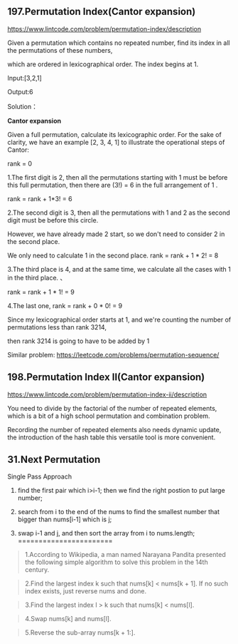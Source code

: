 ## 197.Permutation Index(Cantor expansion)

https://www.lintcode.com/problem/permutation-index/description

Given a permutation which contains no repeated number, find its index in all the permutations of these numbers, 

which are ordered in lexicographical order. The index begins at 1.

Input:[3,2,1]

Output:6

Solution：

**Cantor expansion**

Given a full permutation, calculate its lexicographic order. For the sake of clarity, we have an example [2, 3, 4, 1] to illustrate the operational steps of Cantor:

rank = 0

1.The first digit is 2, then all the permutations starting with 1 must be before this full permutation, then there are (3!) = 6 in the full arrangement of 1 . 

rank = rank + 1*3! = 6
	
2.The second digit is 3, then all the permutations with 1 and 2 as the second digit must be before this circle. 

However, we have already made 2 start, so we don't need to consider 2 in the second place. 
	
We only need to calculate 1 in the second place. rank = rank + 1 * 2! = 8
	
3.The third place is 4, and at the same time, we calculate all the cases with 1 in the third place. 、

rank = rank + 1 * 1! = 9 
	
4.The last one, rank = rank + 0 * 0! = 9

Since my lexicographical order starts at 1, and we're counting the number of permutations less than rank 3214, 
	
then rank 3214 is going to have to be added by 1

Similar problem:
https://leetcode.com/problems/permutation-sequence/


## 198.Permutation Index II(Cantor expansion)

https://www.lintcode.com/problem/permutation-index-ii/description

You need to divide by the factorial of the number of repeated elements, which is a bit of a high school permutation and combination problem. 

Recording the number of repeated elements also needs dynamic update, the introduction of the hash table this versatile tool is more convenient.

## 31.Next Permutation
Single Pass Approach

1. find the first pair which i>i-1; then we find the right postion to put large number;

2. search from i to the end of the nums to find the smallest number that bigger than nums[i-1] which is j;

3. swap i-1 and j, and then sort the array from i to nums.length;
=======================
> 1.According to Wikipedia, a man named Narayana Pandita presented the following simple algorithm to solve this problem in the 14th century.

> 2.Find the largest index k such that nums[k] < nums[k + 1]. If no such index exists, just reverse nums and done.

> 3.Find the largest index l > k such that nums[k] < nums[l].

> 4.Swap nums[k] and nums[l].

> 5.Reverse the sub-array nums[k + 1:].



  
